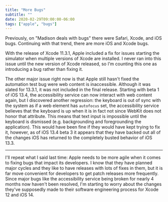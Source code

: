 ```yaml
---
title: "More Bugs"
subtitle: ""
date: 2020-02-29T09:00:00-06:00
tags: ["apple", "bugs"]
---
```


Previously, on "Madison deals with bugs" there were Safari, Xcode, and iOS bugs. Continuing with that trend, there are more iOS and Xcode bugs.

With the release of Xcode 11.3.1, Apple included a fix for issues starting the simulator when multiple versions of Xcode are installed. I never ran into this issue until the new version of Xcode released, so I'm counting this one as introducing a bug rather than fixing it.

The other major issue right now is that Apple still hasn't fixed the automation test bug were web content is inaccessible. Although it was slated for 13.3.1, it was not included in the final release. Starting with beta 1 of iOS 13.4, the accessibility service can now interact with web content again, but I discovered another regression: the keyboard is out of sync with the system as if a web element has `autofocus` set, the accessibility service believes that the keyboard is up when it is in fact not since WebKit does not honor that attribute. This means that text input is impossible until the keyboard is dismissed (e.g. backgrounding and foregrounding the application). This would have been fine if they would have kept trying to fix it, however, as of iOS 13.4 beta 3 it appears that they have backed out all of the changes iOS has returned to the completely busted behavior of iOS 13.3.

---

I'll repeat what I said last time: Apple needs to be more agile when it comes to fixing bugs that impact its developers. I know that they have planned major cycles and they like to have releases with lots of fixes in them, but it is far move convenient for developers to get patch releases more frequently. Since major bugs like the accessibility service being broken for nearly 4 months now haven't been resolved, I'm starting to worry about the changes they've supposedly made to their software engineering process for Xcode 12 and iOS 14.
